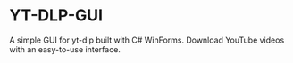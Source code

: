 # YT-DLP-GUI
A simple GUI for yt-dlp built with C# WinForms. Download YouTube videos with an easy-to-use interface.
